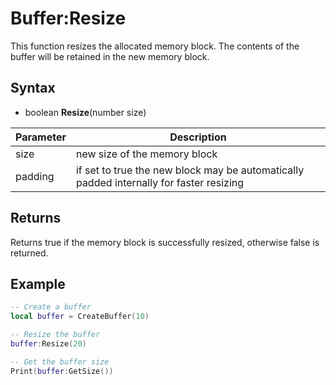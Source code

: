 # Buffer:Resize

This function resizes the allocated memory block. The contents of the buffer will be retained in the new memory block.

## Syntax

- boolean **Resize**(number size)

| Parameter | Description |
| ----| ----|
| size | new size of the memory block |
| padding | if set to true the new block may be automatically padded internally for faster resizing |

## Returns

Returns true if the memory block is successfully resized, otherwise false is returned.

## Example

```lua
-- Create a buffer
local buffer = CreateBuffer(10)

-- Resize the buffer
buffer:Resize(20)

-- Get the buffer size
Print(buffer:GetSize())
```
